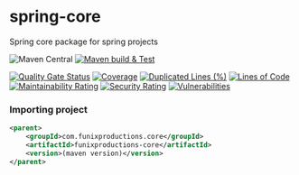 # spring-core

Spring core package for spring projects

![Maven Central](https://img.shields.io/maven-central/v/com.funixproductions.core/funixproductions-core.svg)
[![Maven build & Test](https://github.com/FunixProductions/spring-core/actions/workflows/test-build.yml/badge.svg?branch=master)](https://github.com/FunixProductions/spring-core/actions/workflows/test-build.yml)

[![Quality Gate Status](https://sonarqube.funixproductions.com/api/project_badges/measure?project=FunixProductions_spring-core_AYtSyyHGowU6cjaXCt5s&metric=alert_status&token=sqb_9aba38a7039394e143d8e5aac97faa876388f33c)](https://sonarqube.funixproductions.com/dashboard?id=FunixProductions_spring-core_AYtSyyHGowU6cjaXCt5s)
[![Coverage](https://sonarqube.funixproductions.com/api/project_badges/measure?project=FunixProductions_spring-core_AYtSyyHGowU6cjaXCt5s&metric=coverage&token=sqb_9aba38a7039394e143d8e5aac97faa876388f33c)](https://sonarqube.funixproductions.com/dashboard?id=FunixProductions_spring-core_AYtSyyHGowU6cjaXCt5s)
[![Duplicated Lines (%)](https://sonarqube.funixproductions.com/api/project_badges/measure?project=FunixProductions_spring-core_AYtSyyHGowU6cjaXCt5s&metric=duplicated_lines_density&token=sqb_9aba38a7039394e143d8e5aac97faa876388f33c)](https://sonarqube.funixproductions.com/dashboard?id=FunixProductions_spring-core_AYtSyyHGowU6cjaXCt5s)
[![Lines of Code](https://sonarqube.funixproductions.com/api/project_badges/measure?project=FunixProductions_spring-core_AYtSyyHGowU6cjaXCt5s&metric=ncloc&token=sqb_9aba38a7039394e143d8e5aac97faa876388f33c)](https://sonarqube.funixproductions.com/dashboard?id=FunixProductions_spring-core_AYtSyyHGowU6cjaXCt5s)
[![Maintainability Rating](https://sonarqube.funixproductions.com/api/project_badges/measure?project=FunixProductions_spring-core_AYtSyyHGowU6cjaXCt5s&metric=sqale_rating&token=sqb_9aba38a7039394e143d8e5aac97faa876388f33c)](https://sonarqube.funixproductions.com/dashboard?id=FunixProductions_spring-core_AYtSyyHGowU6cjaXCt5s)
[![Security Rating](https://sonarqube.funixproductions.com/api/project_badges/measure?project=FunixProductions_spring-core_AYtSyyHGowU6cjaXCt5s&metric=security_rating&token=sqb_9aba38a7039394e143d8e5aac97faa876388f33c)](https://sonarqube.funixproductions.com/dashboard?id=FunixProductions_spring-core_AYtSyyHGowU6cjaXCt5s)
[![Vulnerabilities](https://sonarqube.funixproductions.com/api/project_badges/measure?project=FunixProductions_spring-core_AYtSyyHGowU6cjaXCt5s&metric=vulnerabilities&token=sqb_9aba38a7039394e143d8e5aac97faa876388f33c)](https://sonarqube.funixproductions.com/dashboard?id=FunixProductions_spring-core_AYtSyyHGowU6cjaXCt5s)

### Importing project
```xml
<parent>
    <groupId>com.funixproductions.core</groupId>
    <artifactId>funixproductions-core</artifactId>
    <version>(maven version)</version>
</parent>
```

